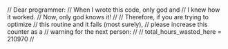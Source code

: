 <br>// Dear programmer:
// When I wrote this code, only god and
// I knew how it worked.
// Now, only god knows it!
//
// Therefore, if you are trying to optimize
// this routine and it fails (most surely),
// please increase this counter as a
// warning for the next person:
//
// total_hours_wasted_here = 210970
//</br>
